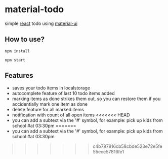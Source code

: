 # material-todo
simple [react](https://github.com/facebook/react) todo using [material-ui](https://github.com/callemall/material-ui)
## How to use?
```
npm install

npm start
```
## Features
- saves your todo items in localstorage
- autocomplete feature of last 10 todo items added
- marking items as done strikes them out, so you can restore them if you accidentially mark one item as done
- delete feature for all marked items
- notification with count of all open items
<<<<<<< HEAD
- you can add a subtext via the '#' symbol, for example: pick up kids from school #at 03:30pm
=======
- you can add a subtext via the '#' symbol, for example: pick up kids from school #at 03:30pm
>>>>>>> c4b797916cb58cbde523e72e5fe55ece57816fe1
